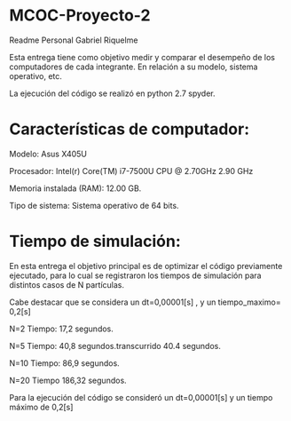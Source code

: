 # MCOC-Proyecto-2
Readme Personal
Gabriel Riquelme

Esta entrega tiene como objetivo medir y comparar el desempeño de los computadores de cada integrante. En relación a su modelo, sistema operativo, etc. 

La ejecución del código se realizó en python 2.7 spyder.

Características de computador:
==========
Modelo: Asus X405U

Procesador: Intel(r) Core(TM) i7-7500U CPU @ 2.70GHz 2.90 GHz

Memoria instalada (RAM): 12.00 GB.

Tipo de sistema: Sistema operativo de 64 bits.

Tiempo de simulación:
==========
En esta entrega el objetivo principal es de optimizar el código previamente ejecutado, para lo cual se registraron los tiempos de simulación para distintos casos de N partículas.

Cabe destacar que se considera un dt=0,00001[s] , y un tiempo_maximo= 0,2[s]

N=2 
Tiempo: 17,2 segundos.

N=5
Tiempo: 40,8 segundos.transcurrido 40.4 segundos.

N=10
Tiempo: 86,9 segundos.

N=20
Tiempo 186,32 segundos.

Para la ejecución del código se consideró un dt=0,00001[s] y un tiempo máximo de 0,2[s]

